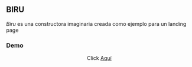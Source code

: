 ## BIRU
*Biru* es una constructora imaginaria creada como ejemplo para un landing page


### Demo
<div align="center">
	Click <a href="https://juanlvs21.github.io/biru-landing/">Aquí</a>
</div>